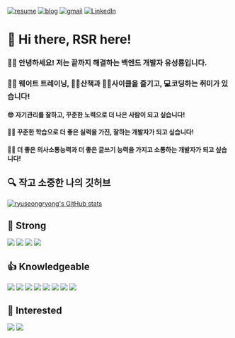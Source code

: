 [![resume](https://img.shields.io/badge/Resume-yellow?style=flat-square&logo=Notion&logoColor=black)](https://ryuseongryong.notion.site/f2ce22d91fac4a84afe8a72790e31519) [![blog](https://img.shields.io/badge/Blog-3cba54?style=flat-square&logo=Notion&logoColor=black)](https://ryuseongryong.notion.site/RSR-LOG-75a44d8f61464c3ca9de577c9818bcba) [![gmail](https://img.shields.io/badge/ryuseongryong@gmail.com-db3236?style=flat-square&logo=Gmail&logoColor=white)](mailto:ryuseongryong@gmail.com) [![LinkedIn](https://img.shields.io/badge/seongryong_ryu-0077b5?style=flat-square&logo=LinkedIn&logoColor=white)](https://www.linkedin.com/in/seongryong-ryu-2603b1182/)

# 👋 Hi there, RSR here!

### 👨‍💻 안녕하세요! 저는 끝까지 해결하는 백엔드 개발자 유성룡입니다.
### 🏋️‍♂️ 웨이트 트레이닝, 🚶‍♂️산책과 🚴‍♂️사이클을 즐기고, 💻코딩하는 취미가 있습니다!
#### 😎 자기관리를 잘하고, 꾸준한 노력으로 더 나은 사람이 되고 싶습니다!
#### 👨‍💻 꾸준한 학습으로 더 좋은 실력을 가진, 잘하는 개발자가 되고 싶습니다!
#### 🙆‍♂️ 더 좋은 의사소통능력과 더 좋은 글쓰기 능력을 가지고 소통하는 개발자가 되고 싶습니다!

## 🔍 작고 소중한 나의 깃허브

[![ryuseongryong's GitHub stats](https://github-readme-stats.vercel.app/api?username=ryuseongryong)](https://github.com/ryuseongryong)

## 💪 Strong
<img src="https://img.shields.io/badge/JavaScript-F7DF1E?style=flat-square&logo=JavaScript&logoColor=black"/> <img src="https://img.shields.io/badge/Node.js-339933?style=flat-square&logo=JavaScript&logoColor=white"/> <img src="https://img.shields.io/badge/MySQL-4479A1?style=flat-square&logo=MySQL&logoColor=white"/> <img src="https://img.shields.io/badge/Express-f0f0f0?style=flat-square&logo=Express&logoColor=black"/>

## 👍 Knowledgeable
<img src="https://img.shields.io/badge/TypeScript-3178C6?style=flat-square&logo=TypeScript&logoColor=white"/> <img src="https://img.shields.io/badge/NestJS-E0234E?style=flat-square&logo=NestJS&logoColor=white"/> <img src="https://img.shields.io/badge/{} TypeORM-orange?style=flat-square"/> <img src="https://img.shields.io/badge/EC2-FF9900?style=flat-square&logo=Amazon AWS&logoColor=white"/> <img src="https://img.shields.io/badge/S3-008001?style=flat-square&logo=Amazon AWS&logoColor=white"/> <img src="https://img.shields.io/badge/RDS-0097f5?style=flat-square&logo=Amazon AWS&logoColor=white"/> <img src="https://img.shields.io/badge/CodePipeline-0097f5?style=flat-square&logo=Amazon AWS&logoColor=white"/> <img src="https://img.shields.io/badge/CloudFront-d520be?style=flat-square&logo=Amazon AWS&logoColor=white"/>

## 🙏 Interested
<img src="https://img.shields.io/badge/Linux-FCC624?style=flat-square&logo=Linux&logoColor=black"/> <img src="https://img.shields.io/badge/AWS-000000?style=flat-square&logo=Amazon AWS&logoColor=white"/>
